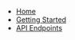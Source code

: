 
<!-- docs/_sidebar.md -->

* [Home](/)
* [Getting Started](gettingStarted.md "Get Started and Create an account")
* [API Endpoints](apiEndpoints.md)